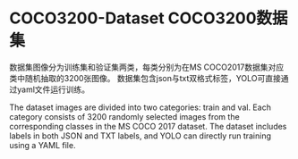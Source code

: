 # COCO3200-Dataset COCO3200数据集
数据集图像分为训练集和验证集两类，每类分别为在MS COCO2017数据集对应类中随机抽取的3200张图像。
数据集包含json与txt双格式标签，YOLO可直接通过yaml文件运行训练。

The dataset images are divided into two categories: train and val. Each category consists of 3200 randomly selected images from the corresponding classes in the MS COCO 2017 dataset. 
The dataset includes labels in both JSON and TXT labels, and YOLO can directly run training using a YAML file.
